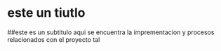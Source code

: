 # este un tiutlo

##este es un subtitulo
aqui se encuentra la imprementacion y procesos relacionados con el proyecto tal
